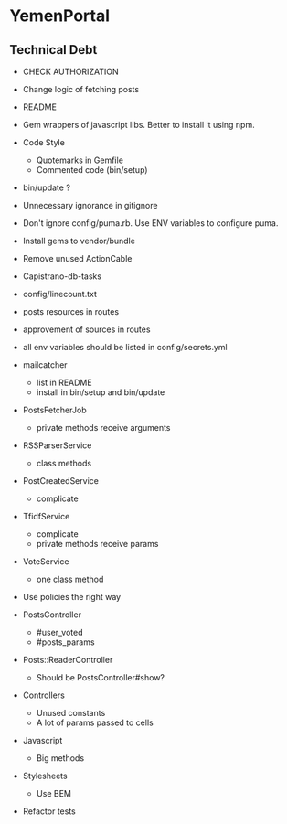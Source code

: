 # YemenPortal

## Technical Debt

* CHECK AUTHORIZATION
* Change logic of fetching posts

* README
* Gem wrappers of javascript libs. Better to install it using npm.
* Code Style
  * Quotemarks in Gemfile
  * Commented code (bin/setup)

* bin/update ?

* Unnecessary ignorance in gitignore
* Don't ignore config/puma.rb. Use ENV variables to configure puma.
* Install gems to vendor/bundle
* Remove unused ActionCable
* Capistrano-db-tasks
* config/linecount.txt

* posts resources in routes
* approvement of sources in routes

* all env variables should be listed in config/secrets.yml

* mailcatcher
  * list in README
  * install in bin/setup and bin/update

* PostsFetcherJob
  * private methods receive arguments

* RSSParserService
  * class methods

* PostCreatedService
  * complicate

* TfidfService
  * complicate
  * private methods receive params

* VoteService
  * one class method

* Use policies the right way

* PostsController
  * #user_voted
  * #posts_params

* Posts::ReaderController
  * Should be PostsController#show?

* Controllers
  * Unused constants
  * A lot of params passed to cells

* Javascript
  * Big methods

* Stylesheets
  * Use BEM

* Refactor tests
